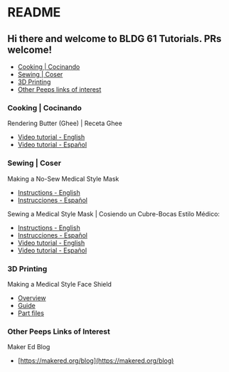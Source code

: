 # README


## Hi there and welcome to BLDG 61 Tutorials. PRs welcome!

* [Cooking | Cocinando](#cooking)
* [Sewing | Coser](#sewing)
* [3D Printing](#threeD)
* [Other Peeps links of interest](#others)

<h3 id="cooking">
  Cooking | Cocinando
</h3>

Rendering Butter (Ghee) | Receta Ghee
  * [Video tutorial - English](https://youtu.be/XjSFO_eBQE0)
  * [Video tutorial - Español](https://youtu.be/-N1GWtjcEIA)

<h3 id="sewing">
  Sewing | Coser
</h3>

Making a No-Sew Medical Style Mask
  * [Instructions - English](./sewing/noSewTshirtMasks-English.pdf)
  * [Instrucciones - Español](./sewing/noSewTshirtMasks-Español.pdf)

Sewing a Medical Style Mask | Cosiendo un Cubre-Bocas Estilo Médico:
  * [Instructions - English](./sewing/medicalStyleMasks.pdf)
  * [Instrucciones - Español](./sewing/medicalStyleMasks-Español.pdf)
  * [Video tutorial - English](https://www.youtube.com/watch?v=OILXsg9-4OA)
  * [Video tutorial - Español](https://www.youtube.com/watch?v=m2AjrtiOWVA&t)

<h3 id="cooking">
  3D Printing
</h3>

Making a Medical Style Face Shield
  * [Overview](./3dPrinting/medicalStyleFaceShield/README.md)
  * [Guide](./3dPrinting/medicalStyleFaceShield/PrusaFaceShieldGuide.pdf)
  * [Part files](./3dPrinting/medicalStyleFaceShield/partFiles)

<h3 id="others">
  Other Peeps Links of Interest
</h3>

Maker Ed Blog
  * [https://makered.org/blog](https://makered.org/blog)

